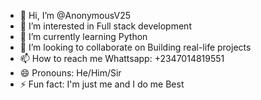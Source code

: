 - 👋 Hi, I’m @AnonymousV25
- 👀 I’m interested in Full stack development
- 🌱 I’m currently learning Python
- 💞️ I’m looking to collaborate on Building real-life projects
- 📫 How to reach me Whattsapp: +2347014819551
- 😄 Pronouns: He/Him/Sir
- ⚡ Fun fact: I'm just me and I do me Best

<!---
AnonymousV25/AnonymousV25 is a ✨ special ✨ repository because its `README.md` (this file) appears on your GitHub profile.
You can click the Preview link to take a look at your changes.
--->
